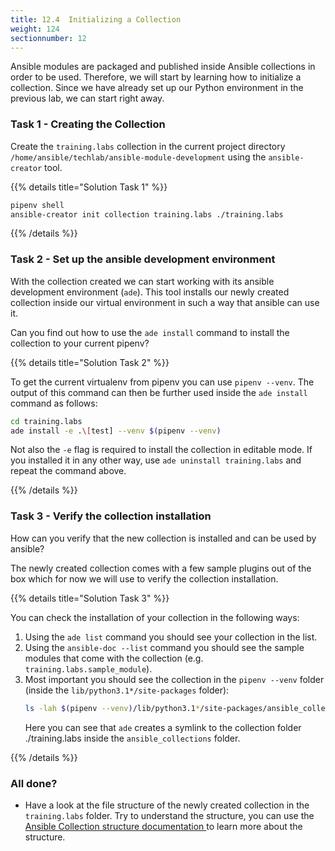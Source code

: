 ```yaml
---
title: 12.4  Initializing a Collection
weight: 124
sectionnumber: 12
---
```

Ansible modules are packaged and published inside Ansible collections in order to be used.
Therefore, we will start by learning how to initialize a collection.
Since we have already set up our Python environment in the previous lab, we can start right away.

### Task 1 - Creating the Collection

Create the `training.labs` collection in the current project directory `/home/ansible/techlab/ansible-module-development` using the `ansible-creator` tool.

{{% details title="Solution Task 1" %}}

```bash
pipenv shell
ansible-creator init collection training.labs ./training.labs
```
{{% /details %}}

### Task 2 - Set up the ansible development environment
With the collection created we can start working with its ansible development environment (`ade`).
This tool installs our newly created collection inside our virtual environment in such a way that ansible can use it.

Can you find out how to use the `ade install` command to install the collection to your current pipenv?


{{% details title="Solution Task 2" %}}

To get the current virtualenv from pipenv you can use `pipenv --venv`. The output of this command can then be further used
inside the `ade install` command as follows:

```bash
cd training.labs
ade install -e .\[test] --venv $(pipenv --venv)
```

Not also the `-e` flag is required to install the collection in editable mode.
If you installed it in any other way, use `ade uninstall training.labs` and repeat the command above.

{{% /details %}}

### Task 3 - Verify the collection installation
How can you verify that the new collection is installed and can be used by ansible?

The newly created collection comes with a few sample plugins out of the box which for now we will use to verify the collection installation.


{{% details title="Solution Task 3" %}}


You can check the installation of your collection in the following ways:
1. Using the `ade list` command you should see your collection in the list.
2. Using the `ansible-doc --list` command you should see the sample modules that come with the collection (e.g. `training.labs.sample_module`).
3. Most important you should see the collection in the `pipenv --venv` folder (inside the `lib/python3.1*/site-packages` folder):
   ```bash
   ls -lah $(pipenv --venv)/lib/python3.1*/site-packages/ansible_collections/training/labs
   ```
   Here you can see that `ade` creates a symlink to the collection folder ./training.labs inside the `ansible_collections` folder.


{{% /details %}}

### All done?
 - Have a look at the file structure of the newly created collection in the `training.labs` folder. Try to understand the structure, you can use the [Ansible Collection structure documentation ](https://docs.ansible.com/ansible/latest/dev_guide/developing_collections_structure.html#collection-structure) to learn more about the structure.